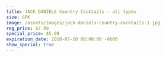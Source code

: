 ```yaml
---
title: JACK DANIELS Country Cocktails - all types
size: 6PK
image: /assets/images/jack-daniels-country-cocktails-1.jpg
reg_price: $7.99
special_price: $5.99
expiration_date: 2018-07-10 00:00:00 -0600
show_special: true
---
```


